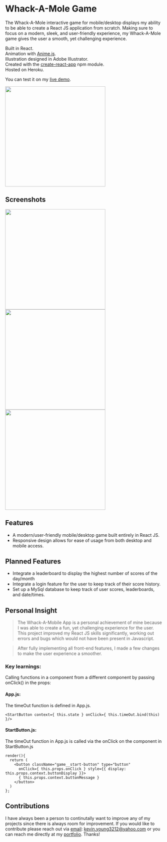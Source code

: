 # Whack-A-Mole Game
The Whack-A-Mole interactive game for mobile/desktop displays my ability to be able to create a React JS application from scratch.  Making sure to focus on a modern, sleek, and user-friendly experience, my Whack-A-Mole game gives the user a smooth, yet challenging experience.

Built in React.<br>
Animation with [Anime.js](http://anime-js.com/).<br>
Illustration designed in Adobe Illustrator.<br>
Created with the [create-react-app](https://www.npmjs.com/package/create-react-app) npm module. <br>
Hosted on Heroku.<br>

You can test it on my [live demo].

<img src="https://github.com/KYoung3212/whack_a_mole_react/blob/master/public/assets/illustration-for-readme.gif" width="320">

## Screenshots
<img src="https://github.com/KYoung3212/portfolio/blob/master/img/slides/whack-0.jpg" width="320">
<img src="https://github.com/KYoung3212/portfolio/blob/master/img/slides/whack-1.jpg" width="320">
<img src="https://github.com/KYoung3212/portfolio/blob/master/img/slides/whack-2.jpg" width="320">


## Features

  - A modern/user-friendly mobile/desktop game built entirely in React JS.
  - Responsive design allows for ease of usage from both desktop and mobile access.

## Planned Features
  - Integrate a leaderboard to display the highest number of scores of the day/month
  - Integrate a login feature for the user to keep track of their score history.
  - Set up a MySql database to keep track of user scores, leaderboards, and date/times.

## Personal Insight
> The Whack-A-Mobile App  is a personal achievement of mine because I was able to create a fun, yet challenging experience for the user.  This project improved my React JS skills significantly, working out errors and bugs which would not have been present in Javascript.

> After fully implementing all front-end features, I made a few changes to make the user experience a smoother. 

### Key learnings:

Calling functions in a component from a different component by passing onClick() in the props:<br>

#### App.js:<br>
The timeOut function is defined in App.js.
```
<StartButton context={ this.state } onClick={ this.timeOut.bind(this) }/>
```

#### StartButton.js:<br>
The timeOut function in App.js is called via the onClick on the component in StartButton.js
```
render(){
  return (
    <button className="game__start-button" type="button"
      onClick={ this.props.onClick } style={{ display: this.props.context.buttonDisplay }}>
      { this.props.context.buttonMessage }
    </button>
  )
};
```


## Contributions
I have always been a person to continutally want to improve any of my projects since there is always room for improvement.  If you would like to contribute please reach out via [email]: kevin.young3212@yahoo.com or you can reach me directly at my [portfolio]. Thanks!

   [live demo]: <http://whack-a-mole.kevin-young.us>
   [email]: <http://kevin.young3212@gmail.com>
   [portfolio]: <https://kevin-young.us>



